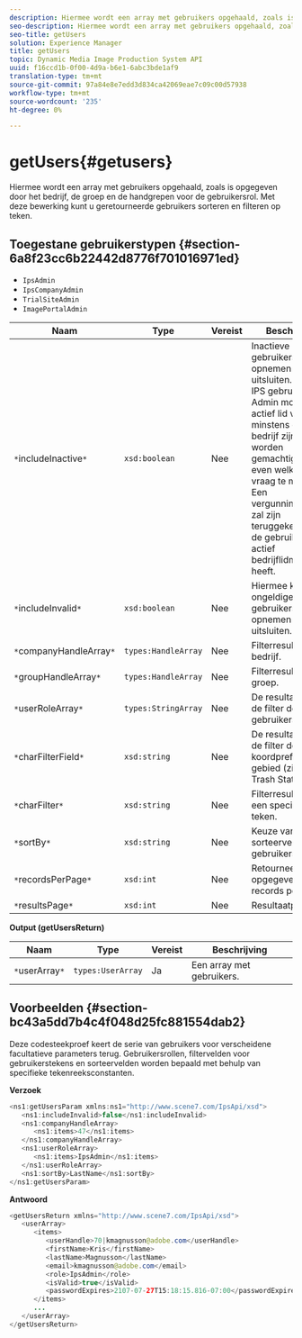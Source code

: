 ```yaml
---
description: Hiermee wordt een array met gebruikers opgehaald, zoals is opgegeven door het bedrijf, de groep en de handgrepen voor de gebruikersrol. Met deze bewerking kunt u geretourneerde gebruikers sorteren en filteren op teken.
seo-description: Hiermee wordt een array met gebruikers opgehaald, zoals is opgegeven door het bedrijf, de groep en de handgrepen voor de gebruikersrol. Met deze bewerking kunt u geretourneerde gebruikers sorteren en filteren op teken.
seo-title: getUsers
solution: Experience Manager
title: getUsers
topic: Dynamic Media Image Production System API
uuid: f16ccd1b-0f00-4d9a-b6e1-6abc3bde1af9
translation-type: tm+mt
source-git-commit: 97a84e8e7edd3d834ca42069eae7c09c00d57938
workflow-type: tm+mt
source-wordcount: '235'
ht-degree: 0%

---
```



# getUsers{#getusers}

Hiermee wordt een array met gebruikers opgehaald, zoals is opgegeven door het bedrijf, de groep en de handgrepen voor de gebruikersrol. Met deze bewerking kunt u geretourneerde gebruikers sorteren en filteren op teken.

## Toegestane gebruikerstypen {#section-6a8f23cc6b22442d8776f701016971ed}

* `IpsAdmin`
* `IpsCompanyAdmin`
* `TrialSiteAdmin`
* `ImagePortalAdmin`


| Naam | Type | Vereist | Beschrijving |
|---|---|---|---|
| `*`includeInactive`*` | `xsd:boolean` | Nee | Inactieve gebruikers opnemen of uitsluiten. De niet-IPS gebruikers Admin moeten een actief lid van minstens één bedrijf zijn om worden gemachtigd om het even welke API vraag te maken. Een vergunningsfout zal zijn teruggekeerd als de gebruiker geen actief bedrijflidmaatschap heeft. |
| `*`includeInvalid`*` | `xsd:boolean` | Nee | Hiermee kunt u ongeldige gebruikers opnemen in- of uitsluiten. |
| `*`companyHandleArray`*` | `types:HandleArray` | Nee | Filterresultaten per bedrijf. |
| `*`groupHandleArray`*` | `types:HandleArray` | Nee | Filterresultaten per groep. |
| `*`userRoleArray`*` | `types:StringArray` | Nee | De resultaten van de filter door gebruikersrol. |
| `*`charFilterField`*` | `xsd:string` | Nee | De resultaten van de filter door de koordprefix van het gebied (zie [!DNL Trash State).] |
| `*`charFilter`*` | `xsd:string` | Nee | Filterresultaten met een specifiek teken. |
| `*`sortBy`*` | `xsd:string` | Nee | Keuze van sorteervelden voor gebruikers. |
| `*`recordsPerPage`*` | `xsd:int` | Nee | Retourneert het opgegeven aantal records per pagina. |
| `*`resultsPage`*` | `xsd:int` | Nee | Resultaatpagina. |

**Output (getUsersReturn)**

| Naam | Type | Vereist | Beschrijving |
|---|---|---|---|
| `*`userArray`*` | `types:UserArray` | Ja | Een array met gebruikers. |

## Voorbeelden {#section-bc43a5dd7b4c4f048d25fc881554dab2}

Deze codesteekproef keert de serie van gebruikers voor verscheidene facultatieve parameters terug. Gebruikersrollen, filtervelden voor gebruikerstekens en sorteervelden worden bepaald met behulp van specifieke tekenreeksconstanten.

**Verzoek**

```java
<ns1:getUsersParam xmlns:ns1="http://www.scene7.com/IpsApi/xsd">
   <ns1:includeInvalid>false</ns1:includeInvalid>
   <ns1:companyHandleArray>
      <ns1:items>47</ns1:items>
   </ns1:companyHandleArray>
   <ns1:userRoleArray>
      <ns1:items>IpsAdmin</ns1:items>
   </ns1:userRoleArray>
   <ns1:sortBy>LastName</ns1:sortBy>
</ns1:getUsersParam>
```

**Antwoord**

```java
<getUsersReturn xmlns="http://www.scene7.com/IpsApi/xsd">
   <userArray>
      <items>
         <userHandle>70|kmagnusson@adobe.com</userHandle>
         <firstName>Kris</firstName>
         <lastName>Magnusson</lastName>
         <email>kmagnusson@adobe.com</email>
         <role>IpsAdmin</role>
         <isValid>true</isValid>
         <passwordExpires>2107-07-27T15:18:15.816-07:00</passwordExpires>
      </items>
      ...
   </userArray>
</getUsersReturn>
```

